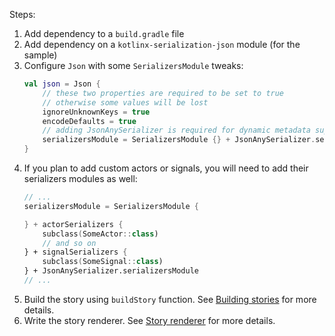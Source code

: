 Steps:
1. Add dependency to a `build.gradle` file
2. Add dependency on a `kotlinx-serialization-json` module (for the sample)
3. Configure `Json` with some `SerializersModule` tweaks:
    ```kotlin
    val json = Json {
        // these two properties are required to be set to true
        // otherwise some values will be lost
        ignoreUnknownKeys = true
        encodeDefaults = true
        // adding JsonAnySerializer is required for dynamic metadata support
        serializersModule = SerializersModule {} + JsonAnySerializer.serializersModule
    }
    ```
4. If you plan to add custom actors or signals, you will need to add their serializers modules as well:
    ```kotlin
    // ...
    serializersModule = SerializersModule {
   
    } + actorSerializers {
        subclass(SomeActor::class)
        // and so on
    } + signalSerializers {
        subclass(SomeSignal::class)
    } + JsonAnySerializer.serializersModule
    // ...
    ```
5. Build the story using `buildStory` function. See [Building stories](build-story.md) for more details.
6. Write the story renderer. See [Story renderer](story-renderer.md) for more details.